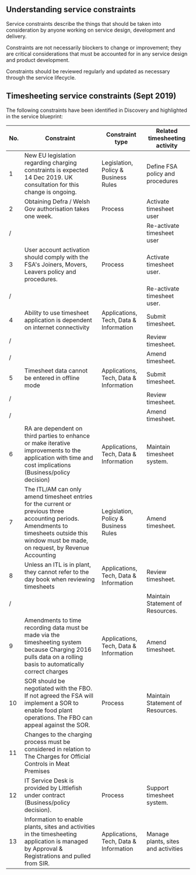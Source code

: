 ## Understanding service constraints

Service constraints describe the things that should be taken into consideration by anyone working on service design, development and delivery.

Constraints are not necessarily blockers to change or improvement; they are critical considerations that must be accounted for in any service design and product development.

Constraints should be reviewed regularly and updated as necessary through the service lifecycle.

## Timesheeting service constraints (Sept 2019)
The following constraints have been identified in Discovery and highlighted in the service blueprint:


No. |Constraint |Constraint type | Related timesheeting activity 
----|---|--- | ---- 
1 | New EU legislation regarding charging constraints is expected 14 Dec 2019. UK consultation for this change is ongoing. | Legislation, Policy & Business Rules | Define FSA policy and procedures
2 | Obtaining Defra / Welsh Gov authorisation takes one week. | Process | Activate timesheet user
/ |  |  | Re-activate timesheet user
3  | User account activation should comply with the FSA's Joiners, Movers, Leavers policy and procedures.  | Process | Activate timesheet user.
/  |   |  | Re-activate timesheet user.
4 | Ability to use timesheet application is dependent on internet connectivity | Applications, Tech, Data & Information | Submit timesheet.
/ |  |  | Review timesheet.
/ |  |  | Amend timesheet.
5 | Timesheet data cannot be entered in offline mode | Applications, Tech, Data & Information | Submit timesheet.
/ |  |  | Review timesheet.
/ |  |  | Amend timesheet.
6 | RA are dependent on third parties to enhance or make iterative improvements to the application with time and cost implications (Business/policy decision) | Applications, Tech, Data & Information | Maintain timesheet system.
7 | The ITL/AM can only amend timesheet entries for the current or previous three accounting periods. Amendments to timesheets outside this window must be made, on request, by Revenue Accounting | Legislation, Policy & Business Rules | Amend timesheet.
8 | Unless an ITL is in plant, they cannot refer to the day book when reviewing timesheets | Applications, Tech, Data & Information | Review timesheet.
/ |  |  | Maintain Statement of Resources.
9 | Amendments to time recording data must be made via the timesheeting system because Charging 2016 pulls data on a rolling basis to automatically correct charges | Applications, Tech, Data & Information | Amend timesheet.
10 | SOR should be negotiated with the FBO. If not agreed the FSA will implement a SOR to enable food plant operations. The FBO can appeal against the SOR. | Process | Maintain Statement of Resources.
11 | Changes to the charging process must be considered in relation to The Charges for Official Controls in Meat Premises |  | 
12 | IT Service Desk is provided by Littlefish under contract (Business/policy decision).  | Process | Support timesheet system.
13 | Information to enable plants, sites and activities in the timesheeting application is managed by Approval & Registrations and pulled from SIR. | Applications, Tech, Data & Information | Manage plants, sites and activities


